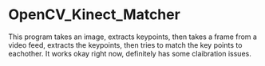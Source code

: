 OpenCV_Kinect_Matcher
=====================

This program takes an image, extracts keypoints, then takes a frame from a video feed, extracts the keypoints, then tries to match the key points to eachother. It works okay right now, definitely has some claibration issues.
